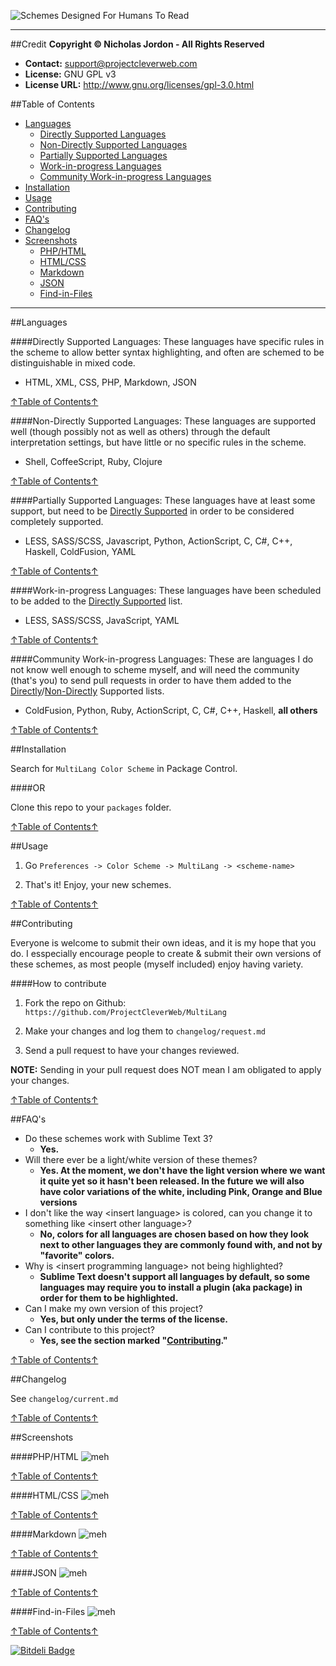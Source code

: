 ![Schemes Designed For Humans To Read](http://i.imgur.com/nVWX4VB.png)

---
##Credit
**Copyright &copy; Nicholas Jordon - All Rights Reserved**

* **Contact:** support@projectcleverweb.com
* **License:** GNU GPL v3  
* **License URL:** http://www.gnu.org/licenses/gpl-3.0.html  

##Table of Contents
* [Languages](#languages)
    * [Directly Supported Languages](#directly-supported-languages)
    * [Non-Directly Supported Languages](#non-directly-supported-languages)
    * [Partially Supported Languages](#partially-supported-languages)
    * [Work-in-progress Languages](#work-in-progress-languages)
    * [Community Work-in-progress Languages](#community-work-in-progress-languages)
* [Installation](#installation)
* [Usage](#usage)
* [Contributing](#contributing)
* [FAQ's](#faqs)
* [Changelog](#changelog)
* [Screenshots](#screenshots)
    * [PHP/HTML](#phphtml)
    * [HTML/CSS](#htmlcss)
    * [Markdown](#markdown)
    * [JSON](#json)
    * [Find-in-Files](#find-in-files)

---


##Languages

####Directly Supported Languages:
These languages have specific rules in the scheme to allow better syntax highlighting, and often are schemed to be distinguishable in mixed code.

* HTML, XML, CSS, PHP, Markdown, JSON

[↑Table of Contents↑](#table-of-contents)

####Non-Directly Supported Languages:
These languages are supported well (though possibly not as well as others) through the default interpretation settings, but have little or no specific rules in the scheme.

* Shell, CoffeeScript, Ruby, Clojure

[↑Table of Contents↑](#table-of-contents)

####Partially Supported Languages:
These languages have at least some support, but need to be [Directly Supported](#directly-supported-languages) in order to be considered completely supported.

* LESS, SASS/SCSS, Javascript, Python, ActionScript, C, C#, C++, Haskell, ColdFusion, YAML

[↑Table of Contents↑](#table-of-contents)

####Work-in-progress Languages:
These languages have been scheduled to be added to the [Directly Supported](#directly-supported-languages) list.

* LESS, SASS/SCSS, JavaScript, YAML

[↑Table of Contents↑](#table-of-contents)

####Community Work-in-progress Languages:
These are languages I do not know well enough to scheme myself, and will need the community (that's you) to send pull requests in order to have them added to the [Directly](#directly-supported-languages)/[Non-Directly](#non-directly-supported-languages) Supported lists.

* ColdFusion, Python, Ruby, ActionScript, C, C#, C++, Haskell, **all others**

[↑Table of Contents↑](#table-of-contents)


##Installation

Search for `MultiLang Color Scheme` in Package Control.

####OR

Clone this repo to your `packages` folder.

[↑Table of Contents↑](#table-of-contents)

##Usage

1. Go `Preferences -> Color Scheme -> MultiLang -> <scheme-name>`  

2. That's it! Enjoy, your new schemes.

[↑Table of Contents↑](#table-of-contents)

##Contributing

Everyone is welcome to submit their own ideas, and it is my hope that you do. I esspecially encourage people to create &amp; submit their own versions of these schemes, as most people (myself included) enjoy having variety.

####How to contribute

1. Fork the repo on Github: `https://github.com/ProjectCleverWeb/MultiLang`  

2. Make your changes and log them to `changelog/request.md`  

3. Send a pull request to have your changes reviewed.  


**NOTE:** Sending in your pull request does NOT mean I am obligated to apply your changes.

[↑Table of Contents↑](#table-of-contents)

##FAQ's

* Do these schemes work with Sublime Text 3?
    * **Yes.**
* Will there ever be a light/white version of these themes?
    * **Yes. At the moment, we don't have the light version where we want it quite yet so it hasn't been released. In the future we will also have color variations of the white, including Pink, Orange and Blue versions**
* I don't like the way &lt;insert language&gt; is colored, can you change it to something like &lt;insert other language&gt;?
    * **No, colors for all languages are chosen based on how they look next to other languages they are commonly found with, and not by "favorite" colors.**
* Why is &lt;insert programming language&gt; not being highlighted?
    * **Sublime Text doesn't support all languages by default, so some languages may require you to install a plugin (aka package) in order for them to be highlighted.**
* Can I make my own version of this project?
    * **Yes, but only under the terms of the license.**
* Can I contribute to this project?
    * **Yes, see the section marked "[Contributing](#contributing)."**

[↑Table of Contents↑](#table-of-contents)

##Changelog

See `changelog/current.md`  

[↑Table of Contents↑](#table-of-contents)

##Screenshots


####PHP/HTML
![meh](http://i.imgur.com/DZlsXgg.png)

[↑Table of Contents↑](#table-of-contents)

####HTML/CSS
![meh](http://i.imgur.com/R3OgMrh.png)

[↑Table of Contents↑](#table-of-contents)

####Markdown
![meh](http://i.imgur.com/SOcU709.png)

[↑Table of Contents↑](#table-of-contents)

####JSON
![meh](http://i.imgur.com/3MqAfLZ.png)

[↑Table of Contents↑](#table-of-contents)

####Find-in-Files
![meh](http://i.imgur.com/5wWIJFe.png)

[↑Table of Contents↑](#table-of-contents)



[![Bitdeli Badge](https://d2weczhvl823v0.cloudfront.net/ProjectCleverWeb/MultiLang/trend.png)](https://bitdeli.com/free "Bitdeli Badge")

